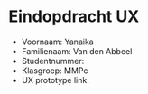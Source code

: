 # Eindopdracht UX

- Voornaam: Yanaika
- Familienaam: Van den Abbeel
- Studentnummer: 
- Klasgroep: MMPc
- UX prototype link: 